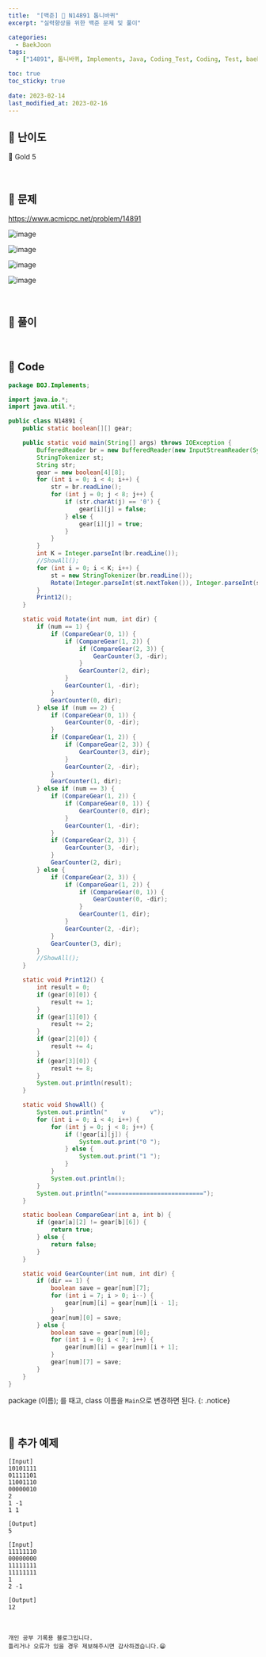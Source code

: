 ```yaml
---
title:  "[백준] 🥇 N14891 톱니바퀴"
excerpt: "실력향상을 위한 백준 문제 및 풀이"

categories:
  - BaekJoon
tags:
  - ["14891", 톱니바퀴, Implements, Java, Coding_Test, Coding, Test, baekJoon, 백준]

toc: true
toc_sticky: true
 
date: 2023-02-14
last_modified_at: 2023-02-16
---
```


## 📌 난이도

  🥇 Gold 5

<br>

## 📌 문제

<https://www.acmicpc.net/problem/14891>

![image](https://user-images.githubusercontent.com/37824506/219370036-b352a4d1-aed7-4811-853a-32aab94c64ba.png)

![image](https://user-images.githubusercontent.com/37824506/219370121-80a141ef-c1fb-4a08-a21a-cdcbc351f226.png)

![image](https://user-images.githubusercontent.com/37824506/219370203-d3b415e1-cef2-4feb-a523-41070200e776.png)

![image](https://user-images.githubusercontent.com/37824506/219370256-4c71d2af-b2d9-4310-8658-30e97f4028ff.png)



<br>

## 📌 풀이




<br>

## 📌 Code

```java
package BOJ.Implements;

import java.io.*;
import java.util.*;

public class N14891 {
    public static boolean[][] gear;

    public static void main(String[] args) throws IOException {
        BufferedReader br = new BufferedReader(new InputStreamReader(System.in));
        StringTokenizer st;
        String str;
        gear = new boolean[4][8];
        for (int i = 0; i < 4; i++) {
            str = br.readLine();
            for (int j = 0; j < 8; j++) {
                if (str.charAt(j) == '0') {
                    gear[i][j] = false;
                } else {
                    gear[i][j] = true;
                }
            }
        }
        int K = Integer.parseInt(br.readLine());
        //ShowAll();
        for (int i = 0; i < K; i++) {
            st = new StringTokenizer(br.readLine());
            Rotate(Integer.parseInt(st.nextToken()), Integer.parseInt(st.nextToken()));
        }
        Print12();
    }

    static void Rotate(int num, int dir) {
        if (num == 1) {
            if (CompareGear(0, 1)) {
                if (CompareGear(1, 2)) {
                    if (CompareGear(2, 3)) {
                        GearCounter(3, -dir);
                    }
                    GearCounter(2, dir);
                }
                GearCounter(1, -dir);
            }
            GearCounter(0, dir);
        } else if (num == 2) {
            if (CompareGear(0, 1)) {
                GearCounter(0, -dir);
            }
            if (CompareGear(1, 2)) {
                if (CompareGear(2, 3)) {
                    GearCounter(3, dir);
                }
                GearCounter(2, -dir);
            }
            GearCounter(1, dir);
        } else if (num == 3) {
            if (CompareGear(1, 2)) {
                if (CompareGear(0, 1)) {
                    GearCounter(0, dir);
                }
                GearCounter(1, -dir);
            }
            if (CompareGear(2, 3)) {
                GearCounter(3, -dir);
            }
            GearCounter(2, dir);
        } else {
            if (CompareGear(2, 3)) {
                if (CompareGear(1, 2)) {
                    if (CompareGear(0, 1)) {
                        GearCounter(0, -dir);
                    }
                    GearCounter(1, dir);
                }
                GearCounter(2, -dir);
            }
            GearCounter(3, dir);
        }
        //ShowAll();
    }

    static void Print12() {
        int result = 0;
        if (gear[0][0]) {
            result += 1;
        }
        if (gear[1][0]) {
            result += 2;
        }
        if (gear[2][0]) {
            result += 4;
        }
        if (gear[3][0]) {
            result += 8;
        }
        System.out.println(result);
    }

    static void ShowAll() {
        System.out.println("    v       v");
        for (int i = 0; i < 4; i++) {
            for (int j = 0; j < 8; j++) {
                if (!gear[i][j]) {
                    System.out.print("0 ");
                } else {
                    System.out.print("1 ");
                }
            }
            System.out.println();
        }
        System.out.println("===========================");
    }

    static boolean CompareGear(int a, int b) {
        if (gear[a][2] != gear[b][6]) {
            return true;
        } else {
            return false;
        }
    }

    static void GearCounter(int num, int dir) {
        if (dir == 1) {
            boolean save = gear[num][7];
            for (int i = 7; i > 0; i--) {
                gear[num][i] = gear[num][i - 1];
            }
            gear[num][0] = save;
        } else {
            boolean save = gear[num][0];
            for (int i = 0; i < 7; i++) {
                gear[num][i] = gear[num][i + 1];
            }
            gear[num][7] = save;
        }
    }
}
```


package (이름); 를 때고, class 이름을 `Main`으로 변경하면 된다.
{: .notice} 

<br>

## 📌 추가 예제

```
[Input]
10101111
01111101
11001110
00000010
2
1 -1
1 1

[Output]
5
```

```
[Input]
11111110
00000000
11111111
11111111
1
2 -1

[Output]
12
```

<br>

    개인 공부 기록용 블로그입니다.
    틀리거나 오류가 있을 경우 제보해주시면 감사하겠습니다.😁
